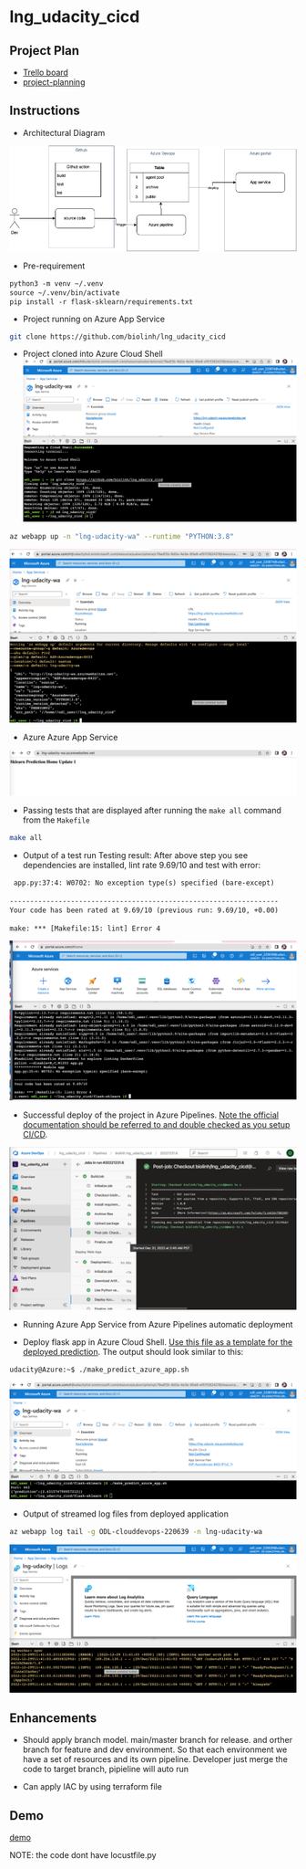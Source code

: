 # lng_udacity_cicd

## Project Plan

* [Trello board](https://trello.com/invite/b/NsdK0YTv/ATTIce970d861f4218a475b74b0450b12c57704086A7/udacity-lng)
* [project-planning](https://docs.google.com/spreadsheets/d/1NNsDU3lvqBCZ4wzH8AcrHmcJzjq5UMug4e-Ou1pSrZ0/edit?usp=sharing)

## Instructions
 
* Architectural Diagram 

![Architectural Diagram ](image/udacity_dra.png)

* Pre-requirement

```shell
python3 -m venv ~/.venv 
source ~/.venv/bin/activate
pip install -r flask-sklearn/requirements.txt
```

* Project running on Azure App Service

```bash
git clone https://github.com/biolinh/lng_udacity_cicd
```

* Project cloned into Azure Cloud Shell
![clone](image/clone.png)

```bash
az webapp up -n "lng-udacity-wa" --runtime "PYTHON:3.8"

```
![image/webapp-run.png](image/webapp-run.png)


* Azure Azure App Service

![image/webapp.png](image/webapp.png)
* Passing tests that are displayed after running the `make all` command from the `Makefile`

```bash
make all

```
* Output of a test run
Testing result: After above step you see dependencies are installed, lint rate 9.69/10 and test with error:

```
 app.py:37:4: W0702: No exception type(s) specified (bare-except)

------------------------------------------------------------------
Your code has been rated at 9.69/10 (previous run: 9.69/10, +0.00)

make: *** [Makefile:15: lint] Error 4
```

![Syntax](image/make-all.png)
* Successful deploy of the project in Azure Pipelines.  [Note the official documentation should be referred to and double checked as you setup CI/CD](https://docs.microsoft.com/en-us/azure/devops/pipelines/ecosystems/python-webapp?view=azure-devops).

![pipeline](image/pipeline.png)

* Running Azure App Service from Azure Pipelines automatic deployment


* Deploy flask app in Azure Cloud Shell.  [Use this file as a template for the deployed prediction](https://github.com/udacity/nd082-Azure-Cloud-DevOps-Starter-Code/blob/master/C2-AgileDevelopmentwithAzure/project/starter_files/flask-sklearn/make_predict_azure_app.sh).
The output should look similar to this:

```bash
udacity@Azure:~$ ./make_predict_azure_app.sh

```
![image/prediction.png](image/prediction.png)

* Output of streamed log files from deployed application

```bash
az webapp log tail -g ODL-clouddevops-220639 -n lng-udacity-wa
```

![log](image/log.png)

## Enhancements

- Should apply branch model. main/master branch for release. and orther branch for feature and dev environment. So that each environment we have a set of resources and its own pipeline. Developer just merge the code to target branch, pipieline will auto run

- Can apply IAC by using terraform file


## Demo 

[demo](https://youtu.be/fMST_wl5ttg)


NOTE: the code dont have locustfile.py